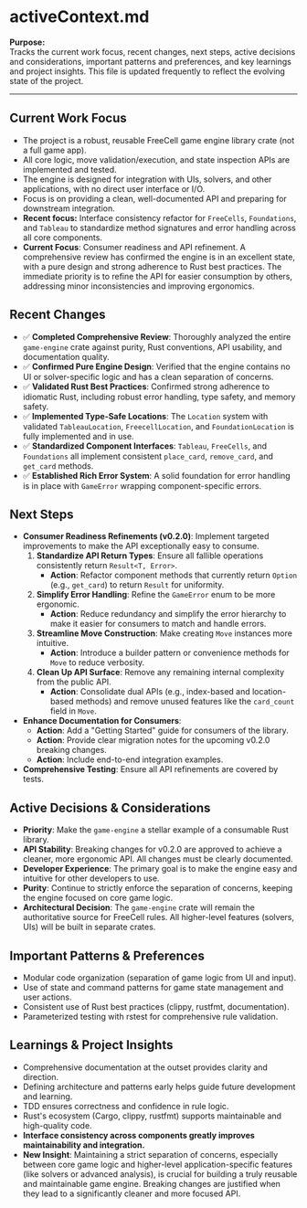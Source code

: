 # activeContext.md

**Purpose:**  
Tracks the current work focus, recent changes, next steps, active decisions and considerations, important patterns and preferences, and key learnings and project insights. This file is updated frequently to reflect the evolving state of the project.

---

## Current Work Focus

- The project is a robust, reusable FreeCell game engine library crate (not a full game app).
- All core logic, move validation/execution, and state inspection APIs are implemented and tested.
- The engine is designed for integration with UIs, solvers, and other applications, with no direct user interface or I/O.
- Focus is on providing a clean, well-documented API and preparing for downstream integration.
- **Recent focus:** Interface consistency refactor for `FreeCells`, `Foundations`, and `Tableau` to standardize method signatures and error handling across all core components.
- **Current Focus**: Consumer readiness and API refinement. A comprehensive review has confirmed the engine is in an excellent state, with a pure design and strong adherence to Rust best practices. The immediate priority is to refine the API for easier consumption by others, addressing minor inconsistencies and improving ergonomics.

## Recent Changes

- ✅ **Completed Comprehensive Review**: Thoroughly analyzed the entire `game-engine` crate against purity, Rust conventions, API usability, and documentation quality.
- ✅ **Confirmed Pure Engine Design**: Verified that the engine contains no UI or solver-specific logic and has a clean separation of concerns.
- ✅ **Validated Rust Best Practices**: Confirmed strong adherence to idiomatic Rust, including robust error handling, type safety, and memory safety.
- ✅ **Implemented Type-Safe Locations**: The `Location` system with validated `TableauLocation`, `FreecellLocation`, and `FoundationLocation` is fully implemented and in use.
- ✅ **Standardized Component Interfaces**: `Tableau`, `FreeCells`, and `Foundations` all implement consistent `place_card`, `remove_card`, and `get_card` methods.
- ✅ **Established Rich Error System**: A solid foundation for error handling is in place with `GameError` wrapping component-specific errors.

## Next Steps

- **Consumer Readiness Refinements (v0.2.0)**: Implement targeted improvements to make the API exceptionally easy to consume.
    1.  **Standardize API Return Types**: Ensure all fallible operations consistently return `Result<T, Error>`.
        - **Action**: Refactor component methods that currently return `Option` (e.g., `get_card`) to return `Result` for uniformity.
    2.  **Simplify Error Handling**: Refine the `GameError` enum to be more ergonomic.
        - **Action**: Reduce redundancy and simplify the error hierarchy to make it easier for consumers to match and handle errors.
    3.  **Streamline Move Construction**: Make creating `Move` instances more intuitive.
        - **Action**: Introduce a builder pattern or convenience methods for `Move` to reduce verbosity.
    4.  **Clean Up API Surface**: Remove any remaining internal complexity from the public API.
        - **Action**: Consolidate dual APIs (e.g., index-based and location-based methods) and remove unused features like the `card_count` field in `Move`.
- **Enhance Documentation for Consumers**:
    - **Action**: Add a "Getting Started" guide for consumers of the library.
    - **Action**: Provide clear migration notes for the upcoming v0.2.0 breaking changes.
    - **Action**: Include end-to-end integration examples.
- **Comprehensive Testing**: Ensure all API refinements are covered by tests.

## Active Decisions & Considerations

- **Priority**: Make the `game-engine` a stellar example of a consumable Rust library.
- **API Stability**: Breaking changes for v0.2.0 are approved to achieve a cleaner, more ergonomic API. All changes must be clearly documented.
- **Developer Experience**: The primary goal is to make the engine easy and intuitive for other developers to use.
- **Purity**: Continue to strictly enforce the separation of concerns, keeping the engine focused on core game logic.
- **Architectural Decision**: The `game-engine` crate will remain the authoritative source for FreeCell rules. All higher-level features (solvers, UIs) will be built in separate crates.

## Important Patterns & Preferences

- Modular code organization (separation of game logic from UI and input).
- Use of state and command patterns for game state management and user actions.
- Consistent use of Rust best practices (clippy, rustfmt, documentation).
- Parameterized testing with rstest for comprehensive rule validation.

## Learnings & Project Insights

- Comprehensive documentation at the outset provides clarity and direction.
- Defining architecture and patterns early helps guide future development and learning.
- TDD ensures correctness and confidence in rule logic.
- Rust's ecosystem (Cargo, clippy, rustfmt) supports maintainable and high-quality code.
- **Interface consistency across components greatly improves maintainability and integration.**
- **New Insight**: Maintaining a strict separation of concerns, especially between core game logic and higher-level application-specific features (like solvers or advanced analysis), is crucial for building a truly reusable and maintainable game engine. Breaking changes are justified when they lead to a significantly cleaner and more focused API.
